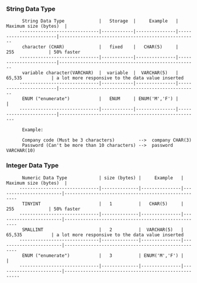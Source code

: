 ### String Data Type

                        
          String Data Type             |   Storage  |     Example   |  Maximum size (bytes)  |       
         ------------------------------|------------|---------------|------------------------|----------------------------------------------------  
          character (CHAR)             |   fixed    |   CHAR(5)     |        255             | 50% faster
         ------------------------------|------------|---------------|------------------------|----------------------------------------------------    
          variable character(VARCHAR)  |  variable  |  VARCHAR(5)   |       65,535           | a lot more responsive to the data value inserted
         ------------------------------|------------|---------------|------------------------|----------------------------------------------------
          ENUM ("enumerate")           |   ENUM     | ENUM('M','F') |                        |
         ------------------------------|------------|---------------|------------------------|----------------------------------------------------- 
          
          Example:
            
          Company code (Must be 3 characters)         -->  company CHAR(3)
          Password (Can't be more than 10 characters) -->  password VARCHAR(10)



### Integer Data Type

                        
          Numeric Data Type            | size (bytes) |     Example   |  Maximum size (bytes)  |       
         ------------------------------|--------------|---------------|------------------------|----------------------------------------------------  
          TINYINT                      |   1          |   CHAR(5)     |        255             | 50% faster
         ------------------------------|--------------|---------------|------------------------|----------------------------------------------------    
          SMALLINT                     |   2          |  VARCHAR(5)   |       65,535           | a lot more responsive to the data value inserted
         ------------------------------|--------------|---------------|------------------------|----------------------------------------------------
          ENUM ("enumerate")           |   3          | ENUM('M','F') |                        |
         ------------------------------|--------------|---------------|------------------------|----------------------------------------------------- 
